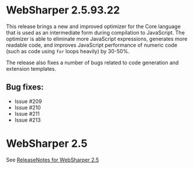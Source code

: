 # WebSharper 2.5.93.22

This release brings a new and improved optimizer for the Core language
that is used as an intermediate form during compilation to JavaScript.
The optimizer is able to eliminate more JavaScript expressions,
generates more readable code, and improves JavaScript performance of
numeric code (such as code using `for` loops heavily) by 30-50%.

The release also fixes a number of bugs related to code generation and
extension templates.

## Bug fixes:

* Issue #209 
* Issue #210
* Issue #211
* Issue #213

# WebSharper 2.5

See [ReleaseNotes for WebSharper 2.5](ReleaseNotes-2.5.md)
